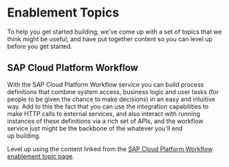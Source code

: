 # Enablement Topics

To help you get started building, we've come up with a set of topics that we think might be useful, and have put together content so you can
level up before you get started. 

## SAP Cloud Platform Workflow

With the SAP Cloud Platform Workflow service you can build process definitions that combine system access, business logic 
and user tasks (for people to be given the chance to make decisions) in an easy and intuitive way. Add to this the fact that you
can use the integration capabilities to make HTTP calls to external services, and also interact with running instances of 
these definitions via a rich set of APIs, and the workflow service just might be the backbone of the whatever you'll end  
up building.

Level up using the content linked from the [SAP Cloud Platform Workflow enablement topic page](./workflow.md).
